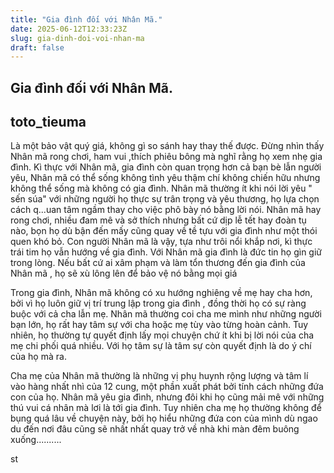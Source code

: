 ```yaml
---
title: "Gia đình đối với Nhân Mã."
date: 2025-06-12T12:33:23Z
slug: gia-dinh-doi-voi-nhan-ma
draft: false
---
```


## Gia đình đối với Nhân Mã.

## toto_tieuma

Là một bảo vật quý giá, không gì so sánh hay thay thế được. Đừng nhìn thấy Nhân mã rong chơi, ham vui ,thích phiêu bông mà nghĩ rằng họ xem nhẹ gia đình. Kì thực với Nhân mã, gia đình còn quan trọng hơn cả bạn bè lẫn người yêu, Nhân mã có thể sống không tình yêu thậm chí không chiến hữu nhưng không thể sống mà không có gia đình. Nhân mã thường ít khi nói lời yêu " sến súa" với những người họ thực sự trân trọng và yêu thương, họ lựa chọn cách q...uan tâm ngầm thay cho việc phô bày nó bằng lời nói. Nhân mã hay rong chơi, nhiều đam mê và sở thích nhưng bất cứ dịp lễ tết hay đoàn tụ nào, bọn họ dù bận đến mấy cũng quay về tề tựu với gia đình như một thói quen khó bỏ. Con người Nhân mã là vậy, tựa như trôi nổi khắp nơi, kì thực trái tim họ vẫn hướng về gia đình. Với Nhân mã gia đình là đức tin họ gìn giữ trong lòng. Nếu bất cứ ai xâm phạm và làm tổn thương đến gia đình của Nhân mã , họ sẽ xù lông lên để bảo vệ nó bằng mọi giá

Trong gia đình, Nhân mã không có xu hướng nghiêng về mẹ hay cha hơn, bởi vì họ luôn giữ vị trí trung lập trong gia đình , đồng thời họ có sự ràng buộc với cả cha lẫn mẹ. Nhân mã thường coi cha me mình như những người bạn lớn, họ rất hay tâm sự với cha hoặc mẹ tùy vào từng hoàn cảnh. Tuy nhiên, họ thường tự quyết định lấy mọi chuyện chứ ít khi bị lời nói của cha mẹ chi phối quá nhiều. Với họ tâm sự là tâm sự còn quyết định là do ý chí của họ mà ra.

Cha mẹ của Nhân mã thường là những vị phụ huynh rộng lượng và tâm lí vào hàng nhất nhì của 12 cung, một phần xuất phát bởi tính cách những đứa con của họ. Nhân mã yêu gia đình, nhưng đôi khi họ cũng mải mê với những thú vui cá nhân mà lơi là tới gia đình. Tuy nhiên cha mẹ họ thường không để bụng quá lâu về chuyện này, bởi họ hiểu những đứa con của mình dù ngao du đến nơi đâu cũng sẽ nhất nhất quay trở về nhà khi màn đêm buông xuống..........

st